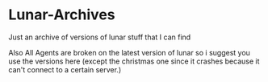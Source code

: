 # Lunar-Archives
Just an archive of versions of lunar stuff that I can find

Also All Agents are broken on the latest version of lunar so i suggest you use the versions here (except the christmas one since it crashes because it can't connect to a certain server.)
